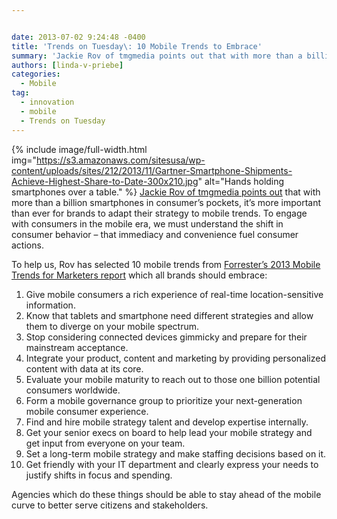 ```yaml
---


date: 2013-07-02 9:24:48 -0400
title: 'Trends on Tuesday\: 10 Mobile Trends to Embrace'
summary: 'Jackie Rov of tmgmedia points out that with more than a billion smartphones in consumer’s pockets, it’s more important than ever for brands to adapt their strategy to mobile trends.&nbsp; To engage with consumers in the mobile era, we must understand the shift in consumer behavior —'
authors: [linda-v-priebe]
categories:
  - Mobile
tag:
  - innovation
  - mobile
  - Trends on Tuesday
---
```


{% include image/full-width.html img="https://s3.amazonaws.com/sitesusa/wp-content/uploads/sites/212/2013/11/Gartner-Smartphone-Shipments-Achieve-Highest-Share-to-Date-300x210.jpg" alt="Hands holding smartphones over a table." %}
[Jackie Rov of tmgmedia points out](http://engage.tmgcustommedia.com/2013/05/10-mobile-trends-2013/) that with more than a billion smartphones in consumer’s  pockets, it’s  more important than ever for brands to adapt their strategy to mobile trends. To engage with consumers in the mobile era, we must understand the shift in consumer behavior – that immediacy and convenience fuel consumer actions.

To help us, Rov has selected 10 mobile trends from [Forrester’s  2013 Mobile Trends for Marketers report](http://offers.adobe.com/content/dam/offer-manager/forrester_2013_mobile_trends_for_marketers.pdf) which all brands should embrace:

  1. Give mobile consumers a rich experience of real-time location-sensitive information.
  2. Know that tablets and smartphone need different strategies and allow them to diverge on your mobile spectrum.
  3. Stop considering connected devices gimmicky and prepare for their mainstream acceptance.
  4. Integrate your product, content and marketing by providing personalized content with data at its core.
  5. Evaluate your mobile maturity to reach out to those one billion potential consumers worldwide.
  6. Form a mobile governance group to prioritize your next-generation mobile consumer experience.
  7. Find and hire mobile strategy talent and develop expertise internally.
  8. Get your senior execs on board to help lead your mobile strategy and get input from everyone on your team.
  9. Set a long-term mobile strategy and make staffing decisions based on it.
 10. Get friendly with your IT department and clearly express your needs to justify shifts in focus and spending.

Agencies which do these things should be able to stay ahead of the mobile curve to better serve citizens and stakeholders.